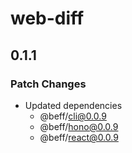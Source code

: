 # web-diff

## 0.1.1

### Patch Changes

- Updated dependencies
  - @beff/cli@0.0.9
  - @beff/hono@0.0.9
  - @beff/react@0.0.9
